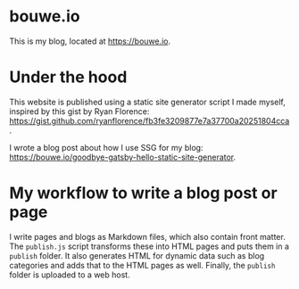 # bouwe.io

This is my blog, located at https://bouwe.io.

# Under the hood

This website is published using a static site generator script I made myself, inspired by this gist by Ryan Florence: https://gist.github.com/ryanflorence/fb3fe3209877e7a37700a20251804cca.

I wrote a blog post about how I use SSG for my blog: https://bouwe.io/goodbye-gatsby-hello-static-site-generator.

# My workflow to write a blog post or page

I write pages and blogs as Markdown files, which also contain front matter. The `publish.js` script
transforms these into HTML pages and puts them in a `publish` folder. It also generates HTML for dynamic
data such as blog categories and adds that to the HTML pages as well. Finally, the `publish` folder is
uploaded to a web host.
